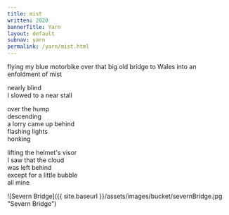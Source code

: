 ```yaml
---
title: mist
written: 2020
bannerTitle: Yarn
layout: default
subnav: yarn
permalink: /yarn/mist.html
---
```


<div class="poem">
flying my blue motorbike  
over that big old bridge to Wales  
into an enfoldment of mist  


nearly blind  
I slowed to a near stall  


over the hump  
descending  
a lorry came up behind  
flashing lights  
honking


lifting the helmet's visor  
I saw that the cloud  
was left behind  
except for a little bubble  
all mine
</div>

![Severn Bridge]({{ site.baseurl }}/assets/images/bucket/severnBridge.jpg "Severn Bridge")
